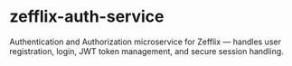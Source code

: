 # zefflix-auth-service
Authentication and Authorization microservice for Zefflix — handles user registration, login, JWT token management, and secure session handling.
